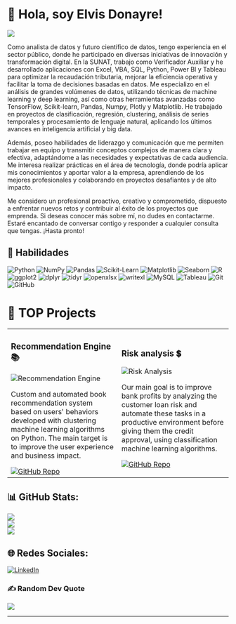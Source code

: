 # 👋 Hola, soy Elvis Donayre!

![](https://komarev.com/ghpvc/?username=Elvis-Donayre&color=blue)

Como analista de datos y futuro científico de datos, tengo experiencia en el sector público, donde he participado en diversas iniciativas de innovación y transformación digital. En la SUNAT, trabajo como Verificador Auxiliar y he desarrollado aplicaciones con Excel, VBA, SQL, Python, Power BI y Tableau para optimizar la recaudación tributaria, mejorar la eficiencia operativa y facilitar la toma de decisiones basadas en datos. Me especializo en el análisis de grandes volúmenes de datos, utilizando técnicas de machine learning y deep learning, así como otras herramientas avanzadas como TensorFlow, Scikit-learn, Pandas, Numpy, Plotly y Matplotlib. He trabajado en proyectos de clasificación, regresión, clustering, análisis de series temporales y procesamiento de lenguaje natural, aplicando los últimos avances en inteligencia artificial y big data.

Además, poseo habilidades de liderazgo y comunicación que me permiten trabajar en equipo y transmitir conceptos complejos de manera clara y efectiva, adaptándome a las necesidades y expectativas de cada audiencia. Me interesa realizar prácticas en el área de tecnología, donde podría aplicar mis conocimientos y aportar valor a la empresa, aprendiendo de los mejores profesionales y colaborando en proyectos desafiantes y de alto impacto.

Me considero un profesional proactivo, creativo y comprometido, dispuesto a enfrentar nuevos retos y contribuir al éxito de los proyectos que emprenda. Si deseas conocer más sobre mí, no dudes en contactarme. Estaré encantado de conversar contigo y responder a cualquier consulta que tengas. ¡Hasta pronto!

## 🚀 Habilidades
![Python](https://img.shields.io/badge/Python-3776AB?style=for-the-badge&logo=python&logoColor=white)
![NumPy](https://img.shields.io/badge/NumPy-013243?style=for-the-badge&logo=numpy&logoColor=white)
![Pandas](https://img.shields.io/badge/Pandas-150458?style=for-the-badge&logo=pandas&logoColor=white)
![Scikit-Learn](https://img.shields.io/badge/Scikit--Learn-F7931E?style=for-the-badge&logo=scikit-learn&logoColor=white)
![Matplotlib](https://img.shields.io/badge/Matplotlib-3776AB?style=for-the-badge)
![Seaborn](https://img.shields.io/badge/Seaborn-3776AB?style=for-the-badge)
![R](https://img.shields.io/badge/R-276DC3?style=for-the-badge&logo=r&logoColor=white)
![ggplot2](https://img.shields.io/badge/ggplot2-276DC3?style=for-the-badge&logo=r&logoColor=white)
![dplyr](https://img.shields.io/badge/dplyr-276DC3?style=for-the-badge&logo=r&logoColor=white)
![tidyr](https://img.shields.io/badge/tidyr-276DC3?style=for-the-badge&logo=r&logoColor=white)
![openxlsx](https://img.shields.io/badge/openxlsx-276DC3?style=for-the-badge&logo=r&logoColor=white)
![writexl](https://img.shields.io/badge/writexl-276DC3?style=for-the-badge&logo=r&logoColor=white)
![MySQL](https://img.shields.io/badge/MySQL-4479A1?style=for-the-badge&logo=mysql&logoColor=white)
![Tableau](https://img.shields.io/badge/Tableau-E97627?style=for-the-badge&logo=tableau&logoColor=white)
![Git](https://img.shields.io/badge/Git-F05032?style=for-the-badge&logo=git&logoColor=white)
![GitHub](https://img.shields.io/badge/GitHub-181717?style=for-the-badge&logo=github&logoColor=white)

# 🏅 TOP Projects

<table>
  <tr>
    <td width="50%">
      <h3>Recommendation Engine 📚</h3>
      <img src="https://raw.githubusercontent.com/Elvis-Donayre/Elvis-Donayre/main/images/recommendation-engine.jpg" alt="Recommendation Engine">
      <p>Custom and automated book recommendation system based on users' behaviors developed with clustering machine learning algorithms on Python. The main target is to improve the user experience and business impact.</p>
      <a href="[https://github.com/Elvis-Donayre/recommendation-engine](https://github.com/Elvis-Donayre/Sentiment-Classification-Twitter)">
        <img src="https://img.shields.io/badge/CÓDIGO-181717?style=for-the-badge&logo=github&logoColor=white" alt="GitHub Repo">
      </a>
    </td>
    <td width="50%">
      <h3>Risk analysis 💲</h3>
      <img src="https://raw.githubusercontent.com/Elvis-Donayre/Elvis-Donayre/main/images/risk-analysis.jpg" alt="Risk Analysis">
      <p>Our main goal is to improve bank profits by analyzing the customer loan risk and automate these tasks in a productive environment before giving them the credit approval, using classification machine learning algorithms.</p>
      <a href="[https://github.com/Elvis-Donayre/risk-analysis](https://github.com/Elvis-Donayre/Credit_Scoring_Prediction)">
        <img src="https://img.shields.io/badge/CÓDIGO-181717?style=for-the-badge&logo=github&logoColor=white" alt="GitHub Repo">
      </a>
    </td>
  </tr>
</table>

## 📊 GitHub Stats:
![](https://github-readme-stats.vercel.app/api?username=Elvis-Donayre&theme=dark&hide_border=false&include_all_commits=true&count_private=true)<br/>
![](https://github-readme-streak-stats.herokuapp.com/?user=Elvis-Donayre&theme=dark&hide_border=false)<br/>
![](https://github-readme-stats.vercel.app/api/top-langs/?username=Elvis-Donayre&theme=dark&hide_border=false&include_all_commits=true&count_private=true&layout=compact)

## 🌐 Redes Sociales:
[![LinkedIn](https://img.shields.io/badge/LinkedIn-%230077B5.svg?logo=linkedin&logoColor=white)]([https://linkedin.com/in/tu-perfil](https://www.linkedin.com/in/elvis-donayre-data-scientist-analyst/)) 

### ✍️ Random Dev Quote
![](https://quotes-github-readme.vercel.app/api?type=horizontal&theme=radical)

---
